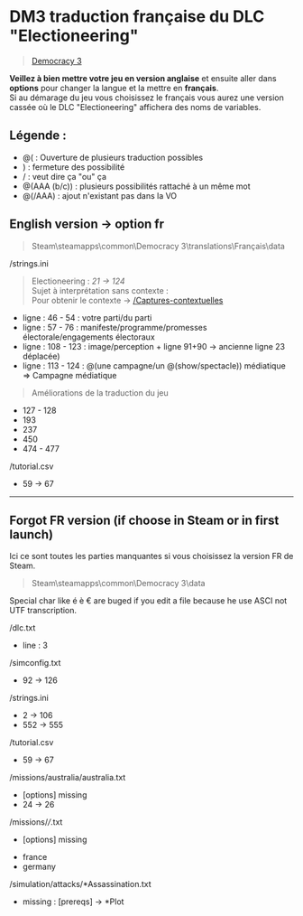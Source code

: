 # DM3 traduction française du DLC "Electioneering"
> [Democracy 3](https://store.steampowered.com/app/245470/Democracy_3/)  

**Veillez à bien mettre votre jeu en version anglaise** et ensuite aller dans **options** pour changer la langue et la mettre en **français**.  
Si au démarage du jeu vous choisissez le français vous aurez une version cassée où le DLC "Electioneering" affichera des noms de variables.

## Légende : 
- @( : Ouverture de plusieurs traduction possibles
- ) : fermeture des possibilité
- / : veut dire ça "ou" ça
- @(AAA (b/c)) : plusieurs possibilités rattaché à un même mot
- @(/AAA) : ajout n'existant pas dans la VO

## English version -> option fr 
> Steam\steamapps\common\Democracy 3\translations\Français\data

/strings.ini
> Electioneering : *21 -> 124*  
> Sujet à interprétation sans contexte :  
> Pour obtenir le contexte -> [/Captures-contextuelles](/Captures-contextuelles)
+ ligne : 46 - 54 : votre parti/du parti
+ ligne : 57 - 76 : manifeste/programme/promesses électorale/engagements électoraux
+ ligne : 108 - 123 : image/perception + ligne 91+90 -> ancienne ligne 23 déplacée)
+ ligne : 113 - 124 : @(une campagne/un @(show/spectacle)) médiatique => Campagne médiatique
> Améliorations de la traduction du jeu  
+ 127 - 128
+ 193
+ 237
+ 450
+ 474 - 477
  

/tutorial.csv
+ 59 -> 67

------------------

## Forgot FR version (if choose in Steam or in first launch)
Ici ce sont toutes les parties manquantes si vous choisissez la version FR de Steam.
> Steam\steamapps\common\Democracy 3\data

Special char like é è € are buged if you edit a file because he use ASCI not UTF transcription.

/dlc.txt
+ line : 3

/simconfig.txt
+ 92 -> 126

/strings.ini
+ 2 -> 106
+ 552 -> 555

/tutorial.csv
+ 59 -> 67

/missions/australia/australia.txt
+ [options] missing
+ 24 -> 26

/missions/*/*.txt
+ [options] missing
- france
- germany 

/simulation/attacks/*Assassination.txt
+ missing : [prereqs] -> *Plot
